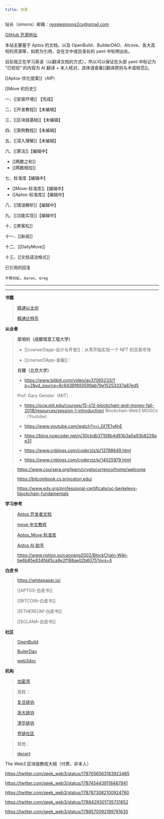 ```yaml
---
title: 目录
---
```

站长（simons）邮箱：[reggiesimons2cy@gmail.com](mailto:reggiesimons2cy@gmail.com)

[GitHub 开源地址](https://github.com/caoyang2002/aptos_tutorial_quartz)

本站主要基于 Aptos 的文档，以及 OpenBuild、BuilderDAO、Alcove、各大高校的资源等，如若为引用，会在文中或目录处的 yaml 中标明出处。

目前我正在学习英语（以翻译文档的方式），所以可以保证在头部 yaml 中标记为 “已校验” 的内容为 AI 翻译 + 本人核对，具体请查看[[翻译原则与术语规范]]。

[[Aptos-优化提案]]（AIP）

[[Move 的历史]]

一、[[安装环境]] 【完成】

二、[[开发教程]]【未编辑】

三、[[区块链基础]]【未编辑】

四、[[案例教程]]【未编辑】

五、[[深入理解]]【未编辑】

六、[[算法]]【编辑中】

- [[两数之和]]
- [[两数相加]]

七、标准库【编辑中】

- [[Move-标准库]]【编辑中】
- [[Aptos-标准库]]【编辑中】

八、[[错误解析]]【编辑中】

九、[[功能实现]]【编辑中】

十、[[黑客松]]

十一、[[新闻]]

十二、[[DailyMove]]

十三、[[文档语法格式]]


已引用的回复

`不霁何虹`、`Aaron`、`Greg`



---

---
**书籍**
>
>[精通以太坊](https://github.com/inoutcode/ethereum_book)
>
>[精通比特币](https://github.com/inoutcode/bitcoin_book_2nd)
>

**从业者**
>
> **梁培利（成都信息工程大学）**
>
> - [[course/Dapp-设计与开发]]：从零开始实现一个 NFT 的交易市场
>
> - [[course/DApp-金融]]：
>
>
> **肖臻（北京大学）**
>
> - https://www.bilibili.com/video/av37065233/?p=2&vd_source=8c6436f893599ab79e15253337a87ed5
> 
> Prof. Gary Gensler（MIT）
> 
> - https://ocw.mit.edu/courses/15-s12-blockchain-and-money-fall-2018/resources/session-1-introduction/
>Blockchain-Web3 MOOCs（Youtube）
>- https://www.youtube.com/watch?v=j_Gf7E1vAhE
>
>
> - https://blog.nowcoder.net/n/30cbdb37108b4d93b3a5a93b8226ae31
> - https://www.cnblogs.com/coderzjz/p/13788649.html
> - https://www.cnblogs.com/coderzjz/p/14025979.html

> https://www.coursera.org/learn/cryptocurrency/home/welcome
>
> https://bitcoinbook.cs.princeton.edu/
>
> https://www.edx.org/professional-certificate/uc-berkeleyx-blockchain-fundamentals

**学习参考**
>
> [Aptos 开发者文档](https://gushi10546.gitbook.io/aptos-kai-fa-zhe-wen-dang/kai-fa-zhe-jiao-cheng/ni-de-di-yi-bi-jiao-yi)
>
> [move 中文教程](https://move-dao.github.io/move-book-zh/move-tutorial.html)
>
> [Aptos_Move 标准库](https://aptos.dev/reference/move/)
>
> [Aptos AI 助手](https://assistant.aptosfoundation.org)
> 
> https://www.notion.so/caoyang2002/BlockChain-Wiki-be6b85e834fd45ca8e2f188ae02b6075?pvs=4
> 


**白皮书**
> 
> https://whitepaper.io/
>
> [[APTOS-白皮书]]
>
> [[BITCOIN-白皮书]]
> 
> [[ETHEREUM-白皮书]]
> 
> [[SOLANA-白皮书]]
> 

**社区**
>
> [OpenBuild](https://openbuild.xyz)
>
> [BuilerDao](https://buidlerdao.xyz)
>
> [web3doc](https://aptos.web3doc.top/guides/getting-started)


**机构**
> 
> [加密湾](https://jiami.one)
> 

> 高校：
>
> [复旦链协](https://www.fudanblockchain.club)
>
> [浙大链协](https://zjubcadocs.readthedocs.io/zh-cn/)
>
> [清华链协](https://www.thubadao.xyz/aboutus)
>
> [登链社区](https://learnblockchain.cn)


> 其他：
>
> [decert](https://decert.me/)



The Web3 区块链教程大纲（付费，非本人）

https://twitter.com/seek_web3/status/1787056563183923485

https://twitter.com/seek_web3/status/1787454439118487941

https://twitter.com/seek_web3/status/1787873082100924760

https://twitter.com/seek_web3/status/1788429301735731652

https://twitter.com/seek_web3/status/1788570092189761635